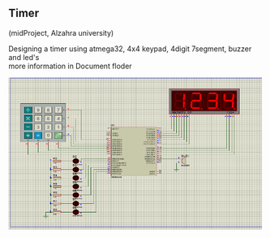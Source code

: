 

## Timer 
(midProject, Alzahra university) 

Designing a  timer using atmega32, 4x4 keypad, 4digit 7segment, buzzer and led's  <br  /> 
more information in Document floder 


<img src="https://github.com/TamanaAmraji/midProject/blob/main/Document/Simulation.PNG"  width="500" height="300">
